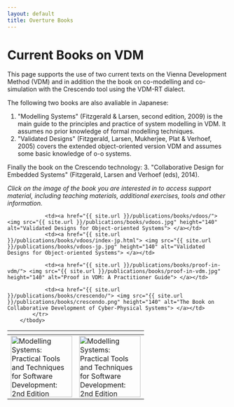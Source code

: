 ```yaml
---
layout: default
title: Overture Books
---
```

# Current Books on VDM

This page supports the use of two current texts on the Vienna Development Method (VDM) and in addition the the book on co-modelling and co-simulation with the Crescendo tool using the VDM-RT dialect. 

The following two books are also avaliable in Japanese:

1. "Modelling Systems" (Fitzgerald & Larsen, second edition, 2009) is the main guide to the principles and practice of system modelling in VDM. It assumes no prior knowledge of formal modelling techniques. 
2. "Validated Designs" (Fitzgerald, Larsen, Mukherjee, Plat & Verhoef, 2005) covers the extended object-oriented version VDM and assumes some basic knowledge of o-o systems. 

Finally the book on the Crescendo technology:
3. "Collaborative Design for Embedded Systems" (Fitzgerald, Larsen and Verhoef (eds), 2014). 


*Click on the image of the book you are interested in to access support material, including teaching materials, additional exercises, tools and other information.*

<table>
        <thead>
            <tr>
                <th></th>
                <th></th>
            </tr>
        </thead>
        <tbody>
            <tr>
                <td><a href="{{ site.url }}/publications/books/ms2/"> <img src="{{ site.url }}/publications/books/ms2.jpg" height="140" alt="Modelling Systems: Practical Tools and Techniques for Software Development: 2nd Edition"> </a></td>
				<td><a href="{{ site.url }}/publications/books/ms2/"> <img src="{{ site.url }}/publications/books/ms2-jp.png" height="140" alt="Modelling Systems: Practical Tools and Techniques for Software Development: 2nd Edition"> </a></td>
 
				<td><a href="{{ site.url }}/publications/books/vdoos/"> <img src="{{ site.url }}/publications/books/vdoos.jpg" height="140" alt="Validated Designs for Object-oriented Systems"> </a></td>
				<td><a href="{{ site.url }}/publications/books/vdoos/index-jp.html"> <img src="{{ site.url }}/publications/books/vdoos-jp.jpg" height="140" alt="Validated Designs for Object-oriented Systems"> </a></td>
				
				<td><a href="{{ site.url }}/publications/books/proof-in-vdm/"> <img src="{{ site.url }}/publications/books/proof-in-vdm.jpg" height="140" alt="Proof in VDM: A Practitioner Guide"> </a></td>
				
				<td><a href="{{ site.url }}/publications/books/crescendo/"> <img src="{{ site.url }}/publications/books/crescendo.png" height="140" alt="The Book on Collaborative Development of Cyber-Physical Systems"> </a></td>
            </tr>
        </tbody>
</table>
